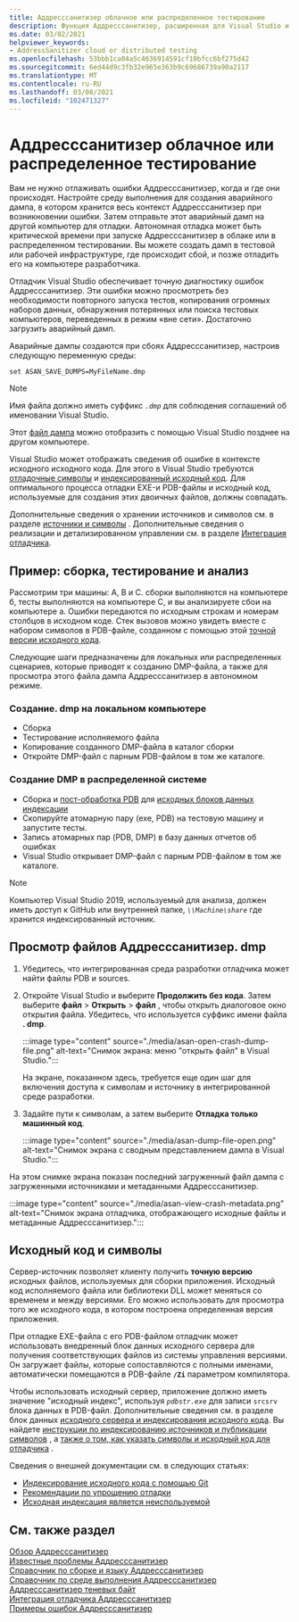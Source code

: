 ```yaml
---
title: Аддресссанитизер облачное или распределенное тестирование
description: Функция Аддресссанитизер, расширенная для Visual Studio и Azure
ms.date: 03/02/2021
helpviewer_keywords:
- AddressSanitizer cloud or distributed testing
ms.openlocfilehash: 53bbb1ca04a5c4636914591cf10bfcc6bf275d42
ms.sourcegitcommit: 6ed44d9c3fb32e965e363b9c69686739a90a2117
ms.translationtype: MT
ms.contentlocale: ru-RU
ms.lasthandoff: 03/08/2021
ms.locfileid: "102471327"
---
```

# <a name="addresssanitizer-cloud-or-distributed-testing"></a>Аддресссанитизер облачное или распределенное тестирование

Вам не нужно отлаживать ошибки Аддресссанитизер, когда и где они происходят. Настройте среду выполнения для создания аварийного дампа, в котором хранится весь контекст Аддресссанитизер при возникновении ошибки. Затем отправьте этот аварийный дамп на другой компьютер для отладки. Автономная отладка может быть критической времени при запуске Аддресссанитизер в облаке или в распределенном тестировании. Вы можете создать дамп в тестовой или рабочей инфраструктуре, где происходит сбой, и позже отладить его на компьютере разработчика.

Отладчик Visual Studio обеспечивает точную диагностику ошибок Аддресссанитизер. Эти ошибки можно просмотреть без необходимости повторного запуска тестов, копирования огромных наборов данных, обнаружения потерянных или поиска тестовых компьютеров, переведенных в режим «вне сети». Достаточно загрузить аварийный дамп.

Аварийные дампы создаются при сбоях Аддресссанитизер, настроив следующую переменную среды:

`set ASAN_SAVE_DUMPS=MyFileName.dmp`

> [!NOTE]
> Имя файла должно иметь суффикс *`.dmp`* для соблюдения соглашений об именовании Visual Studio.

Этот [файл дампа](/previous-versions/windows/desktop/proc_snap/export-a-process-snapshot-to-a-file) можно отобразить с помощью Visual Studio позднее на другом компьютере.

Visual Studio может отображать сведения об ошибке в контексте исходного исходного кода. Для этого в Visual Studio требуются [отладочные символы](/windows/win32/dxtecharts/debugging-with-symbols) и [индексированный исходный код](/windows-hardware/drivers/debugger/source-indexing). Для оптимального процесса отладки EXE-и PDB-файлы и исходный код, используемые для создания этих двоичных файлов, должны совпадать.

Дополнительные сведения о хранении источников и символов см. в разделе [источники и символы](#source) . Дополнительные сведения о реализации и детализированном управлении см. в разделе [Интеграция отладчика](asan-debugger-integration.md).

## <a name="example---build-test-and-analyze"></a>Пример: сборка, тестирование и анализ

Рассмотрим три машины: A, B и C. сборки выполняются на компьютере б, тесты выполняются на компьютере C, и вы анализируете сбои на компьютере а. Ошибки передаются по исходным строкам и номерам столбцов в исходном коде. Стек вызовов можно увидеть вместе с набором символов в PDB-файле, созданном с помощью этой [точной версии исходного кода](#source).

Следующие шаги предназначены для локальных или распределенных сценариев, которые приводят к созданию DMP-файла, а также для просмотра этого файла дампа Аддресссанитизер в автономном режиме.

### <a name="produce-a-dmp-locally"></a>Создание. dmp на локальном компьютере

- Сборка
- Тестирование исполняемого файла
- Копирование созданного DMP-файла в каталог сборки
- Откройте DMP-файл с парным PDB-файлом в том же каталоге.

### <a name="produce-a-dmp-on-a-distributed-system"></a>Создание DMP в распределенной системе

- Сборка и [пост-обработка PDB](#source) для [исходных блоков данных индексации](/windows/win32/debug/source-server-and-source-indexing)
- Скопируйте атомарную пару (exe, PDB) на тестовую машину и запустите тесты.
- Запись атомарных пар (PDB, DMP) в базу данных отчетов об ошибках
- Visual Studio открывает DMP-файл с парным PDB-файлом в том же каталоге.

> [!NOTE]
> Компьютер Visual Studio 2019, используемый для анализа, должен иметь доступ к GitHub или внутренней папке, *`\\Machine\share`* где хранится индексированный источник.

## <a name="view-addresssanitizer-dmp-files"></a>Просмотр файлов Аддресссанитизер. dmp

1. Убедитесь, что интегрированная среда разработки отладчика может найти файлы PDB и sources.

1. Откройте Visual Studio и выберите **Продолжить без кода**. Затем выберите **файл**  >  **Открыть**  >  **файл** , чтобы открыть диалоговое окно открытия файла. Убедитесь, что используется суффикс имени файла **. dmp**.

   :::image type="content" source="./media/asan-open-crash-dump-file.png" alt-text="Снимок экрана: меню &quot;открыть файл&quot; в Visual Studio.":::

   На экране, показанном здесь, требуется еще один шаг для включения доступа к символам и источнику в интегрированной среде разработки.

1. Задайте пути к символам, а затем выберите **Отладка только машинный код**.

   :::image type="content" source="./media/asan-dump-file-open.png" alt-text="Снимок экрана с сводным представлением дампа в Visual Studio.":::

На этом снимке экрана показан последний загруженный файл дампа с загруженными источниками и метаданными Аддресссанитизер.

:::image type="content" source="./media/asan-view-crash-metadata.png" alt-text="Снимок экрана отладчика, отображающего исходные файлы и метаданные Аддресссанитизер.":::

## <a name="source-and-symbols"></a><a name="source"></a> Исходный код и символы

Сервер-источник позволяет клиенту получить **точную версию** исходных файлов, используемых для сборки приложения. Исходный код исполняемого файла или библиотеки DLL может меняться со временем и между версиями. Его можно использовать для просмотра того же исходного кода, в котором построена определенная версия приложения.

При отладке EXE-файла с его PDB-файлом отладчик может использовать внедренный блок данных исходного сервера для получения соответствующих файлов из системы управления версиями. Он загружает файлы, которые сопоставляются с полными именами, автоматически помещаются в PDB-файле **`/Zi`** параметром компилятора.

Чтобы использовать исходный сервер, приложение должно иметь значение "исходный индекс", используя *`pdbstr.exe`* для записи `srcsrv` блока данных в PDB-файл. Дополнительные сведения см. в разделе блок данных [исходного сервера и индексирования исходного кода](/windows/win32/debug/source-server-and-source-indexing). Вы найдете [инструкции по индексированию источников и публикации символов](/azure/devops/pipelines/tasks/build/index-sources-publish-symbols) , а [также о том, как указать символы и исходный код для отладчика](/visualstudio/debugger/specify-symbol-dot-pdb-and-source-files-in-the-visual-studio-debugger) .

Сведения о внешней документации см. в следующих статьях:

- [Индексирование исходного кода с помощью Git](https://gist.github.com/baldurk/c6feb31b0305125c6d1a)
- [Рекомендации по упрощению отладки](https://www.codeproject.com/articles/115125/source-indexing-and-symbol-servers-a-guide-to-easi)
- [Исходная индексация является неиспользуемой](https://randomascii.wordpress.com/2011/11/11/source-indexing-is-underused-awesomeness/)

## <a name="see-also"></a>См. также раздел

[Обзор Аддресссанитизер](./asan.md)\
[Известные проблемы Аддресссанитизер](./asan-known-issues.md)\
[Справочник по сборке и языку Аддресссанитизер](./asan-building.md)\
[Справочник по среде выполнения Аддресссанитизер](./asan-runtime.md)\
[Аддресссанитизер теневых байт](./asan-shadow-bytes.md)\
[Интеграция отладчика Аддресссанитизер](./asan-debugger-integration.md)\
[Примеры ошибок Аддресссанитизер](./asan-error-examples.md)
